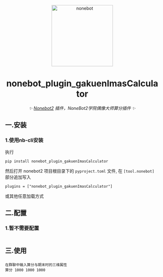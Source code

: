 <div align="center">
<a href="https://v2.nonebot.dev/"><img src="https://v2.nonebot.dev/logo.png" width="200" height="200" alt="nonebot"></a>

# nonebot_plugin_gakuenImasCalculator

_✨ [Nonebot2](https://github.com/nonebot/nonebot2) 插件，NoneBot2学院偶像大师算分插件  ✨_



</div> 


## 一.**安装**
### 1.使用nb-cli安装
执行
```
pip install nonebot_plugin_gakuenImasCalculator
```
然后打开 nonebot2 项目根目录下的 `pyproject.toml` 文件, 在 `[tool.nonebot]` 部分追加写入

    plugins = ["nonebot_plugin_gakuenImasCalculator"]

或其他任意加载方式



## 二.**配置**  
### 1.暂不需要配置
```

```  
## 三.**使用**  
### 
```
在群聊中输入算分与期末时的三维属性
算分 1000 1000 1000
```  
